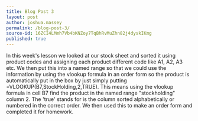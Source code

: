 ```yaml
---
title: Blog Post 3
layout: post
author: joshua.massey
permalink: /blog-post-3/
source-id: 16ZCI4LMmh7Vb4bKNZoy7TqBhRvMuZhn82j4dyskIKmg
published: true
---
```

In this week's lesson we looked at our stock sheet and sorted it using product codes and assigning each product different code like A1, A2, A3 etc. We then put this into a named range so that we could use the information by using the vlookup formula in an order form so the product is automatically put in the box by just simply putting =VLOOKUP(B7,StockHolding,2,TRUE). This means using the vlookup formula in cell B7 find the product in the named range "stockholding" column 2. The 'true' stands for is the column sorted alphabetically or numbered in the correct order. We then used this to make an order form and completed it for homework.

